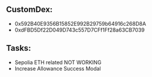 ## CustomDex:

- 0x592B40E9356B15852E992B29759b64916c268D8A
- 0xdFBD5Df22D049D743c557D7CFf1Ff28a63CB7039

## Tasks:

- Sepolia ETH related NOT WORKING
- Increase Allowance Success Modal

